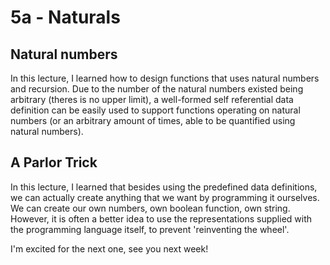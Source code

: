# 5a - Naturals

## Natural numbers

In this lecture, I learned how to design functions that uses natural numbers and recursion. Due to the number of the natural numbers existed being arbitrary (theres is no upper limit), a well-formed self referential data definition can be easily used to support functions operating on natural numbers (or an arbitrary amount of times, able to be quantified using natural numbers). 

## A Parlor Trick

In this lecture, I learned that besides using the predefined data definitions, we can actually create anything that we want by programming it ourselves. We can create our own numbers, own boolean function, own string. However, it is often a better idea to use the representations supplied with the programming language itself, to prevent 'reinventing the wheel'.

I'm excited for the next one, see you next week!
